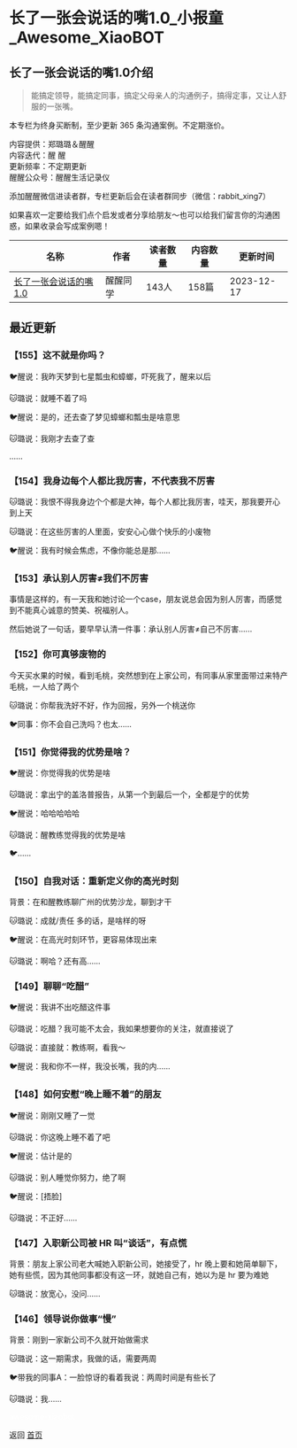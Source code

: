 # 长了一张会说话的嘴1.0_小报童_Awesome_XiaoBOT

## 长了一张会说话的嘴1.0介绍
> 能搞定领导，能搞定同事，搞定父母亲人的沟通例子，搞得定事，又让人舒服的一张嘴。    
    
本专栏为终身买断制，至少更新 365 条沟通案例。不定期涨价。    
    
内容提供：郑璐璐＆醒醒    
内容迭代：醒 醒    
更新频率：不定期更新    
醒醒公众号：醒醒生活记录仪    
    
添加醒醒微信进读者群，专栏更新后会在读者群同步（微信：rabbit_xing7）    
    
如果喜欢一定要给我们点个启发或者分享给朋友～也可以给我们留言你的沟通困惑，如果收录会写成案例嗯！  
  


|名称|作者|读者数量|内容数量|更新时间|
|---|---|---|---|---|
|[长了一张会说话的嘴1.0](https://xiaobot.net/p/goodtalk?refer=9c3f1c95-a052-465a-9902-f6d75080262a)|醒醒同学|143人|158篇|2023-12-17|

## 最近更新
### 【155】这不就是你吗？

🐦醒说：我昨天梦到七星瓢虫和蟑螂，吓死我了，醒来以后

🐱璐说：就睡不着了吗

🐦醒说：是的，还去查了梦见蟑螂和瓢虫是啥意思

🐱璐说：我刚才去查了查

......

### 【154】我身边每个人都比我厉害，不代表我不厉害

🐱璐说：我恨不得我身边个个都是大神，每个人都比我厉害，哇天，那我要开心到上天

🐱璐说：在这些厉害的人里面，安安心心做个快乐的小废物

🐦醒说：我有时候会焦虑，不像你能总是那......

### 【153】承认别人厉害≠我们不厉害

事情是这样的，有一天我和她讨论一个case，朋友说总会因为别人厉害，而感觉到不能真心诚意的赞美、祝福别人。

然后她说了一句话，要早早认清一件事：承认别人厉害≠自己不厉害......

### 【152】你可真够废物的

今天买水果的时候，看到毛桃，突然想到在上家公司，有同事从家里面带过来特产毛桃，一人给了两个

🐱璐说：你帮我洗好不好，作为回报，另外一个桃送你

🐦同事：你不会自己洗吗？也太......

### 【151】你觉得我的优势是啥？

🐦醒说：你觉得我的优势是啥

🐱璐说：拿出宁的盖洛普报告，从第一个到最后一个，全都是宁的优势

🐦醒说：哈哈哈哈哈

🐱璐说：醒教练觉得我的优势是啥

🐦......

### 【150】自我对话：重新定义你的高光时刻

背景：在和醒教练聊广州的优势沙龙，聊到才干

🐱璐说：成就/责任 多的话，是啥样的呀

🐦醒说：在高光时刻环节，更容易体现出来

🐱璐说：啊哈？还有高......

### 【149】聊聊“吃醋”

🐦醒说：我讲不出吃醋这件事

🐱璐说：吃醋？我可能不太会，我如果想要你的关注，就直接说了

🐱璐说：直接就：教练啊，看我～

🐦醒说：我和你不一样，我没长嘴，我的内......

### 【148】如何安慰“晚上睡不着”的朋友

🐦醒说：刚刚又睡了一觉

🐱璐说：你这晚上睡不着了吧

🐦醒说：估计是的

🐱璐说：别人睡觉你努力，绝了啊

🐦醒说：[捂脸]

🐱璐说：不正好......

### 【147】入职新公司被 HR 叫“谈话”，有点慌

背景：朋友上家公司老大喊她入职新公司，她接受了，hr 晚上要和她简单聊下，她有些慌，因为其他同事都没有这一环，就她自己有，她以为是 hr 要为难她

🐱璐说：放宽心，没问......

### 【146】领导说你做事“慢”

背景：刚到一家新公司不久就开始做需求

🐱璐说：这一期需求，我做的话，需要两周

🐦带我的同事A：一脸惊讶的看着我说：两周时间是有些长了

🐱璐说：我......


<a href="https://github.com/Reno9527/awesome-xiaobot" style="color: white; text-decoration: none;">awesome-xiaobot</a>

返回 [首页](../README.md)
